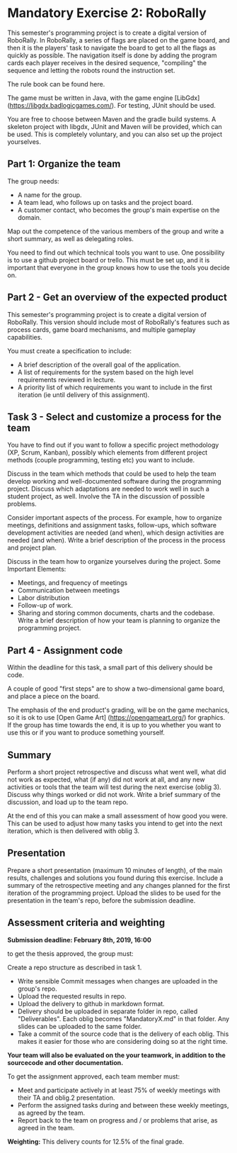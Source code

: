 # Mandatory Exercise 2: RoboRally

This semester's programming project is to create a digital version of RoboRally. In RoboRally, a series of flags are
placed on the game board, and then it is the players' task to navigate the board to get to all the flags as quickly
as possible. The navigation itself is done by adding the program cards each player receives in the desired
sequence, "compiling" the sequence and letting the robots round the instruction set.

The rule book can be found here.

The game must be written in Java, with the game engine [LibGdx] (https://libgdx.badlogicgames.com/). For
testing, JUnit should be used.

You are free to choose between Maven and the gradle build systems. A skeleton project with libgdx, JUnit and
Maven will be provided, which can be used. This is completely voluntary, and you can also set up the project
yourselves.

## Part 1: Organize the team

The group needs:

 
- A name for the group.
- A team lead, who follows up on tasks and the project board.
- A customer contact, who becomes the group's main expertise on the domain.
 
Map out the competence of the various members of the group and write a short summary, as well as delegating
roles.

You need to find out which technical tools you want to use. One possibility is to use a github project board or
trello. This must be set up, and it is important that everyone in the group knows how to use the tools you decide
on.

## Part 2 - Get an overview of the expected product

This semester's programming project is to create a digital version of RoboRally. This version should include most
of RoboRally's features such as process cards, game board mechanisms, and multiple gameplay capabilities.

You must create a specification to include:

 
- A brief description of the overall goal of the application.
- A list of requirements for the system based on the high level requirements reviewed in lecture.
- A priority list of which requirements you want to include in the first iteration (ie until delivery of this
assignment).
 
## Task 3 - Select and customize a process for the team

You have to find out if you want to follow a specific project methodology (XP, Scrum, Kanban), possibly which
elements from different project methods (couple programming, testing etc) you want to include.


Discuss in the team which methods that could be used to help the team develop working and well-documented
software during the programming project. Discuss which adaptations are needed to work well in such a student
project, as well. Involve the TA in the discussion of possible problems.

Consider important aspects of the process. For example, how to organize meetings, definitions and assignment
tasks, follow-ups, which software development activities are needed (and when), which design activities are
needed (and when). Write a brief description of the process in the process and project plan.

Discuss in the team how to organize yourselves during the project. Some Important Elements:

 
- Meetings, and frequency of meetings
- Communication between meetings
- Labor distribution
- Follow-up of work.
- Sharing and storing common documents, charts and the codebase. Write a brief description of how
your team is planning to organize the programming project.
 
## Part 4 - Assignment code

Within the deadline for this task, a small part of this delivery should be code.

A couple of good "first steps" are to show a two-dimensional game board, and place a piece on the board.

The emphasis of the end product's grading, will be on the game mechanics, so it is ok to use [Open Game Art]
(https://opengameart.org/) for graphics. If the group has time towards the end, it is up to you whether you want
to use this or if you want to produce something yourself.

## Summary

Perform a short project retrospective and discuss what went well, what did not work as expected, what (if any)
did not work at all, and any new activities or tools that the team will test during the next exercise (oblig 3).
Discuss why things worked or did not work. Write a brief summary of the discussion, and load up to the team
repo.

At the end of this you can make a small assessment of how good you were. This can be used to adjust how
many tasks you intend to get into the next iteration, which is then delivered with oblig 3.

## Presentation

Prepare a short presentation (maximum 10 minutes of length), of the main results, challenges and solutions you
found during this exercise. Include a summary of the retrospective meeting and any changes planned for the first
iteration of the programming project. Upload the slides to be used for the presentation in the team's repo, before
the submission deadline.

## Assessment criteria and weighting

**Submission deadline: February 8th, 2019, 16:00**

to get the thesis approved, the group must:

 
Create a repo structure as described in task 1.
 

 
- Write sensible Commit messages when changes are uploaded in the group's repo.
- Upload the requested results in repo.
- Upload the delivery to github in markdown format.
- Delivery should be uploaded in separate folder in repo, called "Deliverables". Each oblig becomes
"MandatoryX.md" in that folder. Any slides can be uploaded to the same folder.
- Take a commit of the source code that is the delivery of each oblig. This makes it easier for those who are
considering doing so at the right time.
 
**Your team will also be evaluated on the your teamwork, in addition to the sourcecode and other
documentation.**

To get the assignment approved, each team member must:

 
- Meet and participate actively in at least 75% of weekly meetings with their TA and oblig.2 presentation.
- Perform the assigned tasks during and between these weekly meetings, as agreed by the team.
- Report back to the team on progress and / or problems that arise, as agreed in the team.
 
**Weighting:** This delivery counts for 12.5% of the final grade.


